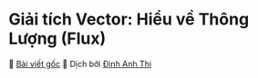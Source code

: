 # Giải tích Vector: Hiểu về Thông Lượng \(Flux\)

📒 [Bài viết gốc](https://betterexplained.com/articles/flux/) 👦 Dịch bởi [Đinh Anh Thi](https://dinhanhthi.com)

